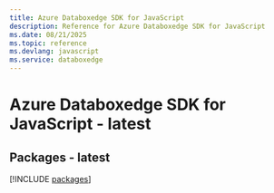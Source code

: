 ```yaml
---
title: Azure Databoxedge SDK for JavaScript
description: Reference for Azure Databoxedge SDK for JavaScript
ms.date: 08/21/2025
ms.topic: reference
ms.devlang: javascript
ms.service: databoxedge
---
```

# Azure Databoxedge SDK for JavaScript - latest
## Packages - latest
[!INCLUDE [packages](databoxedge-index.md)]